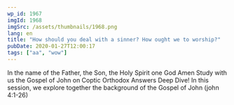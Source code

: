 ```yaml
---
wp_id: 1967
imgId: 1968
imgSrc: /assets/thumbnails/1968.png
lang: en
title: "How should you deal with a sinner? How ought we to worship?"
pubDate: 2020-01-27T12:00:17
tags: ["aa", "wow"]
---
```


<!-- page: 6 -->

<p>In the name of the Father, the Son, the Holy Spirit one God Amen Study with us the Gospel of John on Coptic Orthodox Answers Deep Dive! In this session, we explore together the background of the Gospel of John (john 4:1-26)</p>
